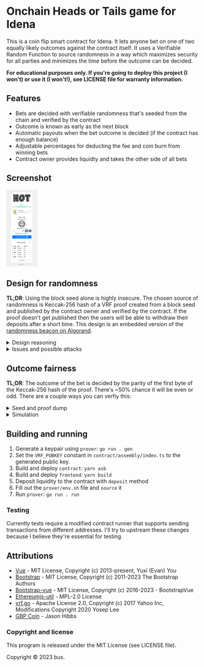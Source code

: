 # Onchain Heads or Tails game for Idena

This is a coin flip smart contract for Idena. It lets anyone bet on one of two equally likely outcomes against the contract itself. It uses a Verifiable Random Function to source randomness in a way which maximizes security for all parties and minimizes the time before the outcome can be decided.

**For educational purposes only. If you're going to deploy this project (I won't) or use it (I won't!), see LICENSE file for warranty information.**

## Features
* Bets are decided with verifiable randomness that's seeded from the chain and verified by the contract
* Outcome is known as early as the next block
* Automatic payouts when the bet outcome is decided (if the contract has enough balance)
* Adjustable percentages for deducting the fee and coin burn from winning bets
* Contract owner provides liquidty and takes the other side of all bets

## Screenshot
<img src="/screenshots/hot.png?raw=true" height="200">

## Design for randomness

**TL;DR**: Using the block seed alone is highly insecure. The chosen source of randomness is Keccak-256 hash of a VRF proof created from a block seed and published by the contract owner and verified by the contract. If the proof doesn't get published then the users will be able to withdraw their deposits after a short time. This design is an embedded version of the [randomness beacon on Algorand](https://developer.algorand.org/articles/usage-and-best-practices-for-randomness-beacon/).

<details>
  <summary>Design reasoning</summary>

Idena already has a verifiable source of randomness in every block - the block seed. It comes from VRF and can't be influenced by the block proposer. However, a sophisticated proposer _can_ predict its value for many blocks ahead.

The block seed depends only on the previous block's seed, and a proposer can propose many blocks in a row (real example from a few months ago: 11 blocks starting at 5471735). **These two factors together mean that a large mining pool can predict the seed of a block in the future with high probability**. They won't have complete certainty because another proposer might have a higher VRF score for some block in the sequence, but if they see that they have a very high score for many blocks ahead then an attack on the contract might be worthwhile.

The only way to make the block seed alone a secure source of randomness is to force users to commit to its value many blocks ahead, forcing them to wait for at least 5-10 minutes. This won't solve the problem completely, but it would make exploitation considerably less likely in a simple but very annoying way.

In order to solve this problem without sacrificing security, trustlessness, or user experience of the contract, another layer of VRF was added. **The source of randomness for the contract will be the VRF proof created from the block seed using contract owner's private key.**. The owner can't predict the block seed and can't alter a proof that will be created from it, the proposer can't predict owner's proof, the contract verifies the proof using an immutable public key - everything is verifiable and no party can predict or influence the outcome.

</details>

<details>
  <summary>Issues and possible attacks</summary>

This design has a centralization issue: users of the contract would be trusting the contract owner to publish the proof. This was addressed by adding a proof submission window after which, if the proof hasn't been submitted yet, the user can withdraw their deposit at no loss to them. This is still not ideal, but I believe this represents a reasonable compromise - **it improves the user experience without sacrificing too much trustlessness and also provides security guarantees for the owner which encourages them to participate.**

The owner could also collude with the block proposer to know the block seed in advance, but the design of the contract is such that this doesn't give the owner any advantage. This is also why it's not necessary to have a large commitment delay like for a general randmoness beacon - the oracle runner can't exploit you if you're the oracle runner, the beauty of centralization!

The only potential attack that this design is vulnerable to is proof submission supression. If the attacker can predict that they'll be a proposer throughout the proof submission window, then they could take advantage of that by publishing blocks without including the proof transaction if they don't like its outcome. The solution to this is simple - a large enough proof submission window.
</details>

## Outcome fairness
**TL;DR**: The outcome of the bet is decided by the parity of the first byte of the Keccak-256 hash of the proof. There's ~50% chance it will be even or odd. There are a couple ways you can verfiy this:

<details>
  <summary>Seed and proof dump</summary>

[In the project's releases there is the output](https://github.com/busimus/hot/releases/tag/v1.0.0) of the `simulate` command of the `prover` tool from hundreds of thousands of recent blocks. The file has block numbers, seeds of those blocks, proofs created from them, and the actual outcome of the bet taken from the first byte of the hash of the proof (`= 0` or `= 1` depending on whether the 4th digit of the proof string is even or odd).

You can use `grep` to count the number of times a specific outcome occured like this: `grep '= 0' simulation.txt | wc -l` and the same with `= 1`. Both numbers should be roughly equal.

You can also verify any of the proofs in that file yourself using the `verify` command of the `prover`. Take the seed from the second column, the proof from the third column, and the pubkey from the `VRF_PUBKEY` constant in `contract/assembly/index.ts` and run the command as follows:

```sh
go run . -msg {SEED} -proof {PROOF} -pubkey {VRF_PUBKEY} verify
```

It should output `true (outcome: {0 or 1})`
</details>

<details>
  <summary>Simulation</summary>

If you modify the node to return the seed of the block in response to `bcn_blockAt` call, you'll be able to point the `prover` at it and use its `simulate` command to create a file similar to the uploaded one. It will also show the stats for the simulation while it's happening.
</details>

## Building and running

1. Generate a keypair using `prover`: `go run . gen`
2. Set the `VRF_PUBKEY` constant in `contract/assembly/index.ts` to the generated public key.
3. Build and deploy `contract`: `yarn asb`
4. Build and deploy `frontend`: `yarn build`
5. Deposit liquidity to the contract with `deposit` method
6. Fill out the `prover/env.sh` file and `source` it
7. Run `prover`: `go run . run`

### Testing
Currently tests require a modified contract runner that supports sending transactions from different addresses. I'll try to upstream these changes because I believe they're essential for testing.


## Attributions
* [Vue](https://github.com/vuejs/vue/) - MIT License, Copyright (c) 2013-present, Yuxi (Evan) You
* [Bootstrap](https://github.com/twbs/bootstrap) - MIT License, Copyright (c) 2011-2023 The Bootstrap Authors
* [Bootstrap-vue](https://github.com/bootstrap-vue/bootstrap-vue) - MIT License, Copyright (c) 2016-2023 - BootstrapVue
* [Ethereumjs-util](https://github.com/ethereumjs/ethereumjs-monorepo/tree/master/packages/util) - MPL-2.0 License
* [vrf.go](https://github.com/yoseplee/vrf) - Apache License 2.0, Copyright (c) 2017 Yahoo Inc, Modifications Copyright 2020 Yosep Lee
* [GBP Coin](https://codepen.io/jasonhibbs/pen/DePMBb) - Jason Hibbs

### Copyright and license
This program is released under the MIT License (see LICENSE file).

Copyright © 2023 bus.
